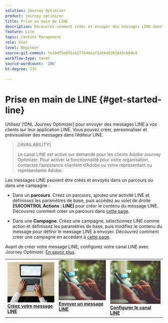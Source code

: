 ```yaml
---
solution: Journey Optimizer
product: journey optimizer
title: Prise en main de LINE
description: Découvrez comment créer et envoyer des messages LINE dans Journey Optimizer
feature: Line
topic: Content Management
role: User
level: Beginner
source-git-commit: fe10df5e855c627fb4beaf2a56403b5845cb84c4
workflow-type: tm+mt
source-wordcount: '186'
ht-degree: 23%

---
```


# Prise en main de LINE {#get-started-line}

Utilisez [!DNL Journey Optimizer] pour envoyer des messages LINE à vos clients sur leur application LINE. Vous pouvez créer, personnaliser et prévisualiser des messages dans l’éditeur LINE.

>[!AVAILABILITY]
>
>Le canal LINE est activé sur demande pour les clients Adobe Journey Optimizer. Pour activer la fonctionnalité pour votre organisation, contactez l’assistance clientèle d’Adobe ou votre représentant ou représentante Adobe.

Les messages LINE peuvent être créés et envoyés dans un parcours ou dans une campagne :

* Dans un **parcours**. Créez un parcours, ajoutez une activité LINE et définissez les paramètres de base, puis accédez au volet de droite **[!UICONTROL Actions : LINE]** pour créer le contenu du message LINE. Découvrez comment créer un parcours dans [cette page](../building-journeys/journey-gs.md).

* Dans une **Campagne**. Créez une campagne, sélectionnez LINE comme action et définissez les paramètres de base, puis modifiez le contenu du message pour définir le message LINE à envoyer. Découvrez comment créer une campagne en accédant à [cette page](../campaigns/create-campaign.md#configure).

Avant de créer votre message LINE, configurez votre canal LINE avec Journey Optimizer. [En savoir plus](line-configuration.md).

<table style="table-layout:fixed"><tr style="border: 0;">
<td>
<a href="create-line.md">
<img alt="Prospect" src="../assets/do-not-localize/sms-create.jpeg">
</a>
<div><a href="create-line.md"><strong>Créez votre message LINE</strong>
</div>
</td>
<td>
<a href="send-line.md">
<img alt="Peu fréquent" src="../assets/do-not-localize/sms-sending.jpg">
</a>
<div>
<a href="send-line.md"><strong>Envoyer un message LINE</strong></a>
</div>
<p></td>
<td>
<a href="line-configuration.md">
<img alt="Peu fréquent" src="../assets/do-not-localize/sms-sending.jpg">
<div>
<a href="line-configuration.md"><strong>Configurer le canal LINE</strong>
</a>
</div>
</td>
</tr></table>

